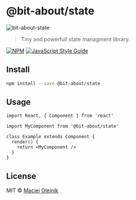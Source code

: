 # @bit-about/state

![bit-about-state](https://user-images.githubusercontent.com/1496580/160495578-c4a54e53-7c5f-4bc3-9db3-a45c6ed45394.png)

> Tiny and powerfull state managment library.

[![NPM](https://img.shields.io/npm/v/@bit-about/state.svg)](https://www.npmjs.com/package/@bit-about/state) [![JavaScript Style Guide](https://img.shields.io/badge/code_style-standard-brightgreen.svg)](https://standardjs.com)

## Install

```bash
npm install --save @bit-about/state
```

## Usage

```tsx
import React, { Component } from 'react'

import MyComponent from '@bit-about/state'

class Example extends Component {
  render() {
    return <MyComponent />
  }
}
```

## License

MIT © [Maciej Olejnik](https://github.com/Gareneye)
